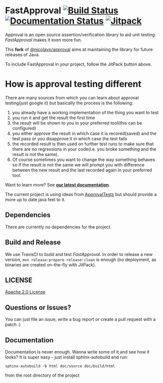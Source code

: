 FastApproval [![Build Status](https://travis-ci.com/maxbechtold/fast-approval.svg?branch=master)](https://travis-ci.com/maxbechtold/fast-approval) [![Documentation Status](https://readthedocs.org/projects/approval/badge/?version=latest)](https://readthedocs.org/projects/approval/?badge=latest) [![Jitpack](https://jitpack.io/v/maxbechtold/fast-approval.svg)](https://jitpack.io/#maxbechtold/fast-approval)
=======
Approval is an open source assertion/verification library to aid unit testing. *FastApproval* makes it even more fun. 

This **fork** of [@nicolavp/approval](https://github.com/nikolavp/approval) aims at maintaining the library for future releases of Java. 

To include FastApproval in your project, follow the JitPack button above.

How is approval testing different
=================================

There are many sources from which you can learn about approval testing(just google it) but basically the process is the following:

1. you already have a working implementation of the thing you want to test
2. you run it and get the result the first time
3. the result will be shown to you in your preferred tool(this can be configured)
4. you either approve the result in which case it is recored(saved) and the test pass or you disapprove it in which case the test fails
5. the recorded result is then used on further test runs to make sure that there are no regressions in your code(i.e. you broke something and the result is not the same).
6. Of course sometimes you want to change the way something behaves so if the result is not the same we will prompt you with difference between the new result and the last recorded again in your preferred tool.

Want to learn more? See **[our latest documentation](http://approval.readthedocs.org/en/latest/)**.

The current project is using ideas from [ApprovalTests](https://github.com/approvals/ApprovalTests.Java) but should provide a more up to date java feel to it.

Dependencies
---
There are currently no dependencies for the project.

Build and Release
---
We use TravisCI to build and test *FastApproval*. In order to release a new version, `mvn release:prepare release:clean` is enough (no deployment, as binaries are created on-the-fly with JitPack).

## LICENSE
[Apache 2.0 License](https://github.com/maxbechtold/fast-approval/blob/master/LICENSE.txt)


Questions or Issues?
---
You can just file an issue, write a bug report or create a pull request with a patch :)


Documentation
-----
Documentation is never enough. Wanna write some of it and see how it looks? It is super easy - just install sphinx-autobuild and run:
```
sphinx-autobuild -b html doc/source doc/build/html
```

from the root directory of the project
